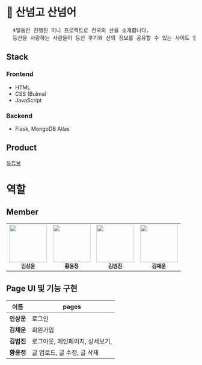 # :deciduous_tree: 산넘고 산넘어

<pre>
  4일동안 진행된 미니 프로젝트로 전국의 산을 소개합니다.
  등산을 사랑하는 사람들이 등산 후기와 산의 정보를 공유할 수 있는 사이트 입니다. 
</pre>

## Stack

### Frontend

-   HTML
-   CSS (Bulma)
-   JavaScript

### Backend

-   Flask, MongoDB Atlas

## Product

[유튜브](https://youtu.be/ScFCljhbfw0)

# 역할

## Member

<table>
  <tr>
    <td align="center">
      <a href="https://github.com/shippig"
        ><img
          src="https://avatars.githubusercontent.com/u/42665042?v=4"
          width="100px;"
          alt=""
        /><br /><sub><b>인상운</b></sub></a
      ><br />
    </td>
    <td align="center">
      <a href="https://github.com/coldrain-f"
        ><img
          src="https://avatars.githubusercontent.com/u/81298415?v=4"
          width="100px;"
          alt=""
        /><br /><sub><b>황윤정</b></sub></a
      ><br />
    </td>
    <td align="center">
      <a href="https://github.com/beomjin96"
        ><img
          src="https://avatars.githubusercontent.com/u/102977561?v=4"
          width="100px;"
          alt=""
        /><br /><sub><b>김범진</b></sub></a
      ><br />
    </td>
    <td align="center">
      <a href="https://github.com/gureumwoon"
        ><img
          src="https://avatars.githubusercontent.com/u/83581867?v=4"
          width="100px;"
          alt=""
        /><br /><sub><b>김채운</b></sub></a><br />
    </td>
  </tr>
</table>

## Page UI 및 기능 구현

| 이름       | pages                                                                            |
| ---------- | -------------------------------------------------------------------------------- |
| **인상운** | 로그인                             |
| **김채운** | 회원가입                           |
| **김범진** | 로그아웃, 메인페이지, 상세보기,     |
| **황윤정** | 글 업로드, 글 수정, 글 삭제|
